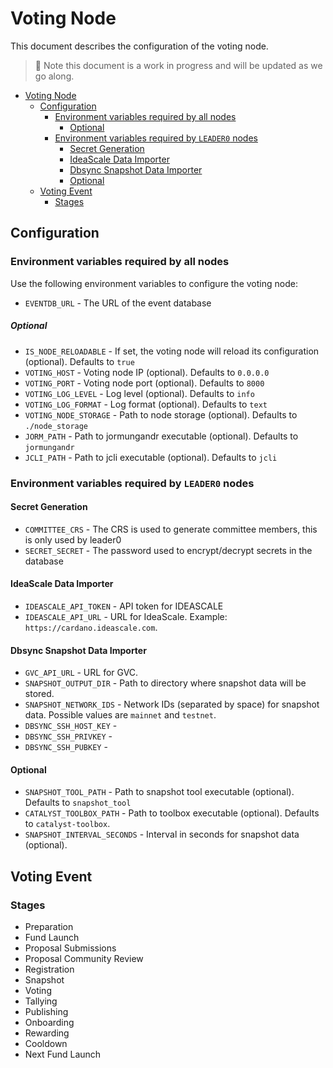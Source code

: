 # Voting Node

This document describes the configuration of the voting node.

> 🚧 Note this document is a work in progress and will be updated as we go along.

- [Voting Node](#voting-node)
  - [Configuration](#configuration)
    - [Environment variables required by all nodes](#environment-variables-required-by-all-nodes)
        - [Optional](#optional)
    - [Environment variables required by `LEADER0` nodes](#environment-variables-required-by-leader0-nodes)
      - [Secret Generation](#secret-generation)
      - [IdeaScale Data Importer](#ideascale-data-importer)
      - [Dbsync Snapshot Data Importer](#dbsync-snapshot-data-importer)
      - [Optional](#optional-1)
  - [Voting Event](#voting-event)
    - [Stages](#stages)

## Configuration

### Environment variables required by all nodes

Use the following environment variables to configure the voting node:

* `EVENTDB_URL` - The URL of the event database

##### Optional

* `IS_NODE_RELOADABLE` - If set, the voting node will reload its configuration (optional). Defaults to `true`
* `VOTING_HOST` - Voting node IP (optional). Defaults to `0.0.0.0`
* `VOTING_PORT` - Voting node port (optional). Defaults to `8000`
* `VOTING_LOG_LEVEL` - Log level (optional). Defaults to `info`
* `VOTING_LOG_FORMAT` - Log format (optional). Defaults to `text`
* `VOTING_NODE_STORAGE` - Path to node storage (optional). Defaults to `./node_storage`
* `JORM_PATH` - Path to jormungandr executable (optional). Defaults to `jormungandr`
* `JCLI_PATH` - Path to jcli executable (optional). Defaults to `jcli`

### Environment variables required by `LEADER0` nodes

#### Secret Generation

* `COMMITTEE_CRS` - The CRS is used to generate committee members, this is only used by leader0
* `SECRET_SECRET` - The password used to encrypt/decrypt secrets in the database

#### IdeaScale Data Importer

* `IDEASCALE_API_TOKEN` - API token for IDEASCALE
* `IDEASCALE_API_URL` - URL for IdeaScale. Example: `https://cardano.ideascale.com`.

#### Dbsync Snapshot Data Importer

* `GVC_API_URL` - URL for GVC.
* `SNAPSHOT_OUTPUT_DIR` - Path to directory where snapshot data will be stored.
* `SNAPSHOT_NETWORK_IDS` - Network IDs (separated by space) for snapshot data. Possible values are `mainnet` and `testnet`.
* `DBSYNC_SSH_HOST_KEY` -
* `DBSYNC_SSH_PRIVKEY` -
* `DBSYNC_SSH_PUBKEY` -

#### Optional

* `SNAPSHOT_TOOL_PATH` - Path to snapshot tool executable (optional). Defaults to `snapshot_tool`
* `CATALYST_TOOLBOX_PATH` - Path to toolbox executable (optional). Defaults to `catalyst-toolbox`.
* `SNAPSHOT_INTERVAL_SECONDS` - Interval in seconds for snapshot data (optional).

## Voting Event

### Stages

* Preparation
* Fund Launch
* Proposal Submissions
* Proposal Community Review
* Registration
* Snapshot
* Voting
* Tallying
* Publishing
* Onboarding
* Rewarding
* Cooldown
* Next Fund Launch
